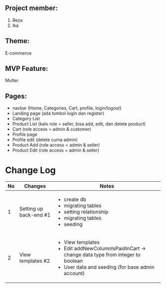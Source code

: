 ## Project member:
  1. Reza
  2. Ika
  
## Theme: 
E-commerce

## MVP Feature: 
Multer

## Pages:
- navbar (Home, Categories, Cart, profile, login/logout)
- Landing page (ada tombol login dan register)
- Category List
- Product List (kalo role = seller, bisa add, edit, dan delete product)
- Cart (role access = admin & customer)
- Profile page
- Profile edit (delete cuma admin)
- Product Add (role access = admin & seller)
- Product Edit (role access = admin & seller)

# Change Log

|No| Changes | Notes |
|--|---------|-------|
|1| Setting up back-end #1 | <ul><li>create db</li><li>migrating tables</li><li>setting relationship</li><li>migrating tables</li><li>seeding</li></ul> |
|2| View templates #2 | <ul><li>View templates</li><li>Edit addNewColumnIsPaidInCart -> change data type from integer to boolean</li><li>User data and seeding (for base admin account)</li></ul> |
